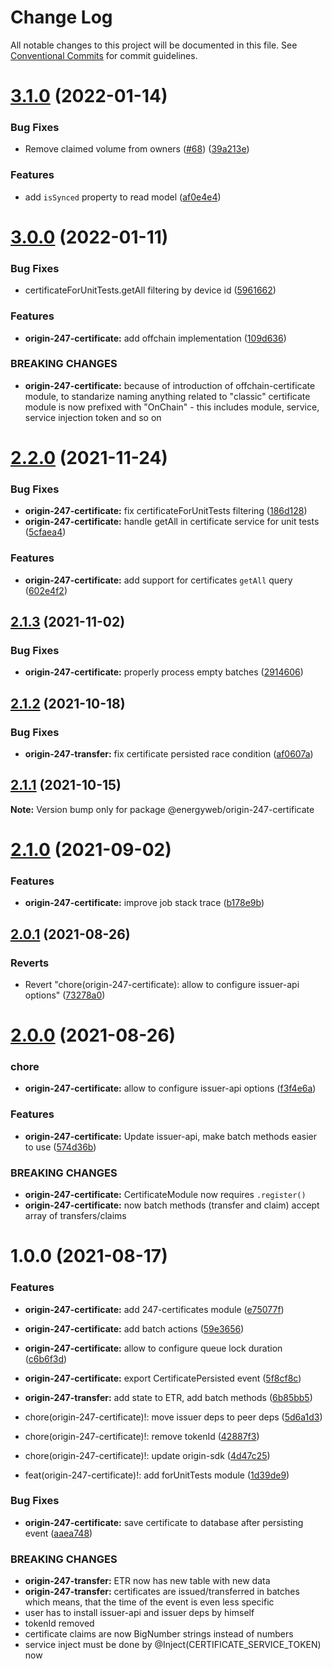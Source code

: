 # Change Log

All notable changes to this project will be documented in this file.
See [Conventional Commits](https://conventionalcommits.org) for commit guidelines.

# [3.1.0](https://github.com/energywebfoundation/origin-247-sdk/compare/@energyweb/origin-247-certificate@3.0.0...@energyweb/origin-247-certificate@3.1.0) (2022-01-14)


### Bug Fixes

* Remove claimed volume from owners ([#68](https://github.com/energywebfoundation/origin-247-sdk/issues/68)) ([39a213e](https://github.com/energywebfoundation/origin-247-sdk/commit/39a213e0b4bcb9311b1c5dae0b1982122dc0385b))


### Features

* add `isSynced` property to read model ([af0e4e4](https://github.com/energywebfoundation/origin-247-sdk/commit/af0e4e43e548e318570add1eec7f1a01bcb53bcf))





# [3.0.0](https://github.com/energywebfoundation/origin-247-sdk/compare/@energyweb/origin-247-certificate@2.2.0...@energyweb/origin-247-certificate@3.0.0) (2022-01-11)


### Bug Fixes

* certificateForUnitTests.getAll filtering by device id ([5961662](https://github.com/energywebfoundation/origin-247-sdk/commit/596166280d899bc5f2fb5253d15429799071f489))


### Features

* **origin-247-certificate:** add offchain implementation ([109d636](https://github.com/energywebfoundation/origin-247-sdk/commit/109d63658684285e61f046998b31f146a59c5c1e))


### BREAKING CHANGES

* **origin-247-certificate:** because of introduction of offchain-certificate module,
to standarize naming anything related to "classic" certificate module is now prefixed with
"OnChain" - this includes module, service, service injection token and so on





# [2.2.0](https://github.com/energywebfoundation/origin-247-sdk/compare/@energyweb/origin-247-certificate@2.1.3...@energyweb/origin-247-certificate@2.2.0) (2021-11-24)


### Bug Fixes

* **origin-247-certificate:** fix certificateForUnitTests filtering ([186d128](https://github.com/energywebfoundation/origin-247-sdk/commit/186d1282c951af9ec678e4ea178146893837f63d))
* **origin-247-certificate:** handle getAll in certificate service for unit tests ([5cfaea4](https://github.com/energywebfoundation/origin-247-sdk/commit/5cfaea45155242ddef32fd196c49355265658a2c))


### Features

* **origin-247-certificate:** add support for certificates `getAll` query ([602e4f2](https://github.com/energywebfoundation/origin-247-sdk/commit/602e4f257b2af610cf56263b55cc43090085d7e3))





## [2.1.3](https://github.com/energywebfoundation/origin-247-sdk/compare/@energyweb/origin-247-certificate@2.1.2...@energyweb/origin-247-certificate@2.1.3) (2021-11-02)


### Bug Fixes

* **origin-247-certificate:** properly process empty batches ([2914606](https://github.com/energywebfoundation/origin-247-sdk/commit/29146062fcd3d88cd8c2482e0a73a9ebb107ab73))





## [2.1.2](https://github.com/energywebfoundation/origin-247-sdk/compare/@energyweb/origin-247-certificate@2.1.1...@energyweb/origin-247-certificate@2.1.2) (2021-10-18)


### Bug Fixes

* **origin-247-transfer:** fix certificate persisted race condition ([af0607a](https://github.com/energywebfoundation/origin-247-sdk/commit/af0607a608a997f0430a05a87ef7ed5795a81b42))





## [2.1.1](https://github.com/energywebfoundation/origin-247-sdk/compare/@energyweb/origin-247-certificate@2.1.0...@energyweb/origin-247-certificate@2.1.1) (2021-10-15)

**Note:** Version bump only for package @energyweb/origin-247-certificate





# [2.1.0](https://github.com/energywebfoundation/origin-247-sdk/compare/@energyweb/origin-247-certificate@2.0.1...@energyweb/origin-247-certificate@2.1.0) (2021-09-02)


### Features

* **origin-247-certificate:** improve job stack trace ([b178e9b](https://github.com/energywebfoundation/origin-247-sdk/commit/b178e9b70556b4d65a1e2ab5b6e6d12becbde590))





## [2.0.1](https://github.com/energywebfoundation/origin-247-sdk/compare/@energyweb/origin-247-certificate@2.0.0...@energyweb/origin-247-certificate@2.0.1) (2021-08-26)


### Reverts

* Revert "chore(origin-247-certificate): allow to configure issuer-api options" ([73278a0](https://github.com/energywebfoundation/origin-247-sdk/commit/73278a0aa390a8d4afb9e024125ead7edcc9e9a2))





# [2.0.0](https://github.com/energywebfoundation/origin-247-sdk/compare/@energyweb/origin-247-certificate@1.0.0...@energyweb/origin-247-certificate@2.0.0) (2021-08-26)


### chore

* **origin-247-certificate:** allow to configure issuer-api options ([f3f4e6a](https://github.com/energywebfoundation/origin-247-sdk/commit/f3f4e6a87b6449ca23f6ec3b16c250d6fda898f5))


### Features

* **origin-247-certificate:** Update issuer-api, make batch methods easier to use ([574d36b](https://github.com/energywebfoundation/origin-247-sdk/commit/574d36b20173db89e774768ee1546b7aa7bfe49f))


### BREAKING CHANGES

* **origin-247-certificate:** CertificateModule now requires `.register()`
* **origin-247-certificate:** now batch methods (transfer and claim) accept array of transfers/claims





# 1.0.0 (2021-08-17)


### Features

* **origin-247-certificate:** add 247-certificates module ([e75077f](https://github.com/energywebfoundation/origin-247-sdk/commit/e75077fd2ebc16a9f4d4895e95650081628fcd47))
* **origin-247-certificate:** add batch actions ([59e3656](https://github.com/energywebfoundation/origin-247-sdk/commit/59e36565fc9e7d2c20ad7bef7c29d90c8aec6ae7))
* **origin-247-certificate:** allow to configure queue lock duration ([c6b6f3d](https://github.com/energywebfoundation/origin-247-sdk/commit/c6b6f3d93540da86b9528eca61e5d7009d071221))
* **origin-247-certificate:** export CertificatePersisted event ([5f8cf8c](https://github.com/energywebfoundation/origin-247-sdk/commit/5f8cf8ce6729e335891e159e1c616d8f6af48d8c))
* **origin-247-transfer:** add state to ETR, add batch methods ([6b85bb5](https://github.com/energywebfoundation/origin-247-sdk/commit/6b85bb585a56e556bf5743c2d400fae974fd9c69))


* chore(origin-247-certificate)!: move issuer deps to peer deps ([5d6a1d3](https://github.com/energywebfoundation/origin-247-sdk/commit/5d6a1d37993087393ef7783dda30dc2bc1d31f04))
* chore(origin-247-certificate)!: remove tokenId ([42887f3](https://github.com/energywebfoundation/origin-247-sdk/commit/42887f33944bbf7f01d4cca0203d995b111c7344))
* chore(origin-247-certificate)!: update origin-sdk ([4d47c25](https://github.com/energywebfoundation/origin-247-sdk/commit/4d47c2569a6cb50e731f7ff649ebe2054dfc3d90))
* feat(origin-247-certificate)!: add forUnitTests module ([1d39de9](https://github.com/energywebfoundation/origin-247-sdk/commit/1d39de9a483d53ef0096c688588f49cb4e91d7c2))


### Bug Fixes

* **origin-247-certificate:** save certificate to database after persisting event ([aaea748](https://github.com/energywebfoundation/origin-247-sdk/commit/aaea748cc3f07f49febfc670928ceabcc08c3af1))


### BREAKING CHANGES

* **origin-247-transfer:** ETR now has new table with new data
* **origin-247-transfer:** certificates are issued/transferred in batches which means, that the time of the event is even less specific
* user has to install issuer-api and issuer deps by himself
* tokenId removed
* certificate claims are now BigNumber strings instead of numbers
* service inject must be done by @Inject(CERTIFICATE_SERVICE_TOKEN) now
